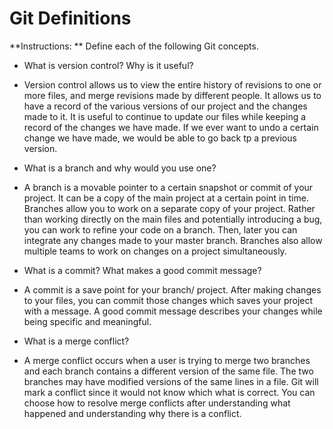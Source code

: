 # Git Definitions

**Instructions: ** Define each of the following Git concepts.

* What is version control?  Why is it useful?
* Version control allows us to view the entire history of revisions to one or more files, and merge revisions made by different people. It allows us to have a record of the various versions of our project and the changes made to it. It is useful to continue to update our files while keeping a record of the changes we have made. If we ever want to undo a certain change we have made, we would be able to go back tp a previous version.


* What is a branch and why would you use one?
* A branch is a movable pointer to a certain snapshot or commit of your project. It can be a copy of the main project at a certain point in time. Branches allow you to work on a separate copy of your project. Rather than working directly on the main files and potentially introducing a bug, you can work to refine your code on a branch. Then, later you can integrate any changes made to your master branch. Branches also allow multiple teams to work on changes on a project simultaneously.


* What is a commit? What makes a good commit message?
* A commit is a save point for your branch/ project. After making changes to your files, you can commit those changes which saves your project with a message. A good commit message describes your changes while being specific and meaningful. 


* What is a merge conflict?
* A merge conflict occurs when a user is trying to merge two branches and each branch contains a different version of the same file. The two branches may have modified versions of the same lines in a file. Git will mark a conflict since it would not know which what is correct. You can choose how to resolve merge conflicts after understanding what happened and understanding why there is a conflict.